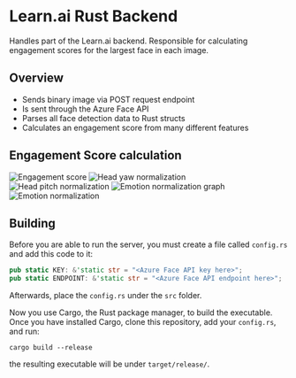 # Learn.ai Rust Backend

Handles part of the Learn.ai backend. Responsible for calculating engagement scores for the largest face in each image.

## Overview

- Sends binary image via POST request endpoint
- Is sent through the Azure Face API
- Parses all face detection data to Rust structs
- Calculates an engagement score from many different features

## Engagement Score calculation

![Engagement score](https://i.imgur.com/C3gUl0E.png)
![Head yaw normalization](https://i.imgur.com/rEmVIMD.png)
![Head pitch normalization](https://i.imgur.com/PBJuhVY.png)
![Emotion normalization graph](https://i.imgur.com/ZYbeVfa.png)
![Emotion normalization](https://i.imgur.com/odsZBSG.png)

## Building

Before you are able to run the server, you must create a file called `config.rs` and add this code to it:

```rust
pub static KEY: &'static str = "<Azure Face API key here>";
pub static ENDPOINT: &'static str = "<Azure Face API endpoint here>";
```

Afterwards, place the `config.rs` under the `src` folder.

Now you use Cargo, the Rust package manager, to build the executable. Once you have installed Cargo, clone this repository, add your `config.rs`, and run:

```
cargo build --release
```

the resulting executable will be under `target/release/`.